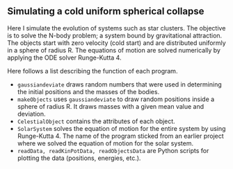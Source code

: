 ## Simulating a cold uniform spherical collapse
Here I simulate the evolution of systems such as star clusters. The objective is
to solve the N-body problem; a system bound by gravitational
attraction. The objects start with zero velocity (cold start) and are
distributed uniformly in a sphere of radius R. The equations of motion are
solved numerically by applying the ODE solver Runge-Kutta 4.


Here follows a list describing the function of each program.
* `gaussiandeviate` draws random numbers that were used in determining the
	initial positions and the masses of the bodies.
* `makeObjects` uses `gaussiandeviate` to draw random positions inside a
	sphere of radius R. It draws masses with a given mean value and deviation.
* `CelestialObject` contains the attributes of each object.
* `SolarSystem` solves the equation of motion for the entire system by using
	Runge-Kutta 4. The name of the program sticked from an earlier
	project where we solved the equation of motion for the solar system.
* `readData, readKinPotData, readObjectsData` are Python scripts for plotting
	the data (positions, energies, etc.).
